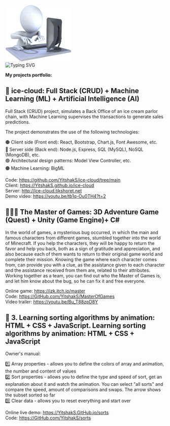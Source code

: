 ![3D man typing on a computer](./coding.gif)<br/>
![Typing SVG](https://readme-typing-svg.demolab.com/?lines=Hi,+My+name+is+Yitzhak+Schlissel;Welcome+to+my+git&font=VT323&size=30&color=00B139)

**My projects portfolio:**

## 🍦 ice-cloud: Full Stack (CRUD) + Machine Learning (ML) + Artificial Intelligence (AI)

Full Stack (CRUD) project, simulates a Back Office of an ice cream parlor chain,
with Machine Learning supervises the transactions to generate sales predictions.

The project demonstrates the use of the following technologies:

🟤 Client side (Front end): React, Bootstrap, Chart.js, Font Awesome, etc.<br/>
🔵 Server side (Back end): Node.js, Express, SQL (MySQL), NoSQL (MongoDB), etc.<br/>
🟢 Architectural design patterns: Model View Controller, etc.<br/>
🟠 Machine Learning: BigML

Code: https://github.com/YitshakS/ice-cloud/tree/main<br/>
Client: https://YitshakS.github.io/ice-cloud<br/>
Server: http://ice-cloud.tikshoret.net<br/>
Demo video: https://youtu.be/tb1q-Ou0TH4?t=2

## 🧙🏻‍♂️ The Master of Games: 3D Adventure Game (Quest) + Unity (Game Engine)+ C#

In the world of games, a mysterious bug occurred, in which the main and famous characters from different games, stumbled together into the world of Minecraft. If you help the characters, they will be happy to return the favor and help you back, both as a sign of gratitude and appreciation, and also because each of them wants to return to their original game world and complete their mission. Knowing the game where each character comes from, can provide you with a clue, as the assistance given to each character and the assistance received from them are, related to their attributes. Working together as a team, you can find out who the Master of Games is, and let him know about the bug, so he can fix it and free everyone.

Online game: https://izk.itch.io/master<br/>
Code: https://GitHub.com/YitshakS/MasterOfGames<br/>
Video trailer: https://youtu.be/Bu_T88zpD8Y<br/>

## 🔢 3. Learning sorting algorithms by animation: HTML + CSS + JavaScript. Learning sorting algorithms by animation: HTML + CSS + JavaScript

Owner's manual:

1️⃣ Array properties - allows you to define the colors of array and animation, the number and content of values<br/>
2️⃣ Sort properties - allows you to define the type and speed of sort, get an explanation about it and watch the animation. You can select "all sorts" and compare the speed, amount of comparisons and swaps. The arrow shows the subset sorted so far<br/>
3️⃣ Clear data - allows you to reset everything and start over<br/>

Online live demo: https://YitshakS.GitHub.io/sorts<br/>
Code: https://GitHub.com/YitshakS/sorts


















<!--
coding
https://www.presentermedia.com/powerpoint-animation/hard-working-on-computer-anim-pid-7364

typing svg
https://readme-typing-svg.demolab.com

emojis
https://webfx.com/tools/emoji-cheat-sheet
-->

<!--
**YitshakS/YitshakS** is a ✨ _special_ ✨ repository because its `README.md` (this file) appears on your GitHub profile.

Here are some ideas to get you started:

-  ### Hi there 👋
- 🔭 I’m currently working on ...
- 🌱 I’m currently learning ...
- 👯 I’m looking to collaborate on ...
- 🤔 I’m looking for help with ...
- 💬 Ask me about ...
- 📫 How to reach me: ...
- 😄 Pronouns: ...
- ⚡ Fun fact: ...
-->
